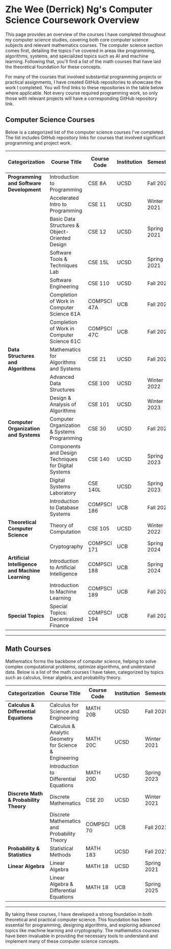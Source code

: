# Zhe Wee (Derrick) Ng's Computer Science Coursework Overview

This page provides an overview of the courses I have completed throughout my computer science studies, covering both core computer science subjects and relevant mathematics courses. The computer science section comes first, detailing the topics I've covered in areas like programming, algorithms, systems, and specialized topics such as AI and machine learning. Following that, you'll find a list of the math courses that have laid the theoretical foundation for these concepts.

For many of the courses that involved substantial programming projects or practical assignments, I have created GitHub repositories to showcase the work I completed. You will find links to these repositories in the table below where applicable. Not every course required programming work, so only those with relevant projects will have a corresponding GitHub repository link.

## Computer Science Courses

Below is a categorized list of the computer science courses I've completed. The list includes GitHub repository links for courses that involved significant programming and project work.

| Categorization                            | Course Title                                                           | Course Code   | Institution | Semester            | GitHub Repository Link |
|-------------------------------------------|------------------------------------------------------------------------|---------------|-------------|---------------------|------------------------|
| **Programming and Software Development**  | Introduction to Programming                                            | CSE 8A        | UCSD        | Fall 2020           |                        |
|                                           | Accelerated Intro to Programming                                       | CSE 11        | UCSD        | Winter 2021         |                        |
|                                           | Basic Data Structures & Object-Oriented Design                         | CSE 12        | UCSD        | Spring 2021         | [GitHub](https://github.com/NGZheWee/CSE12_BasicDataStructures_UCSD) |
|                                           | Software Tools & Techniques Lab                                        | CSE 15L       | UCSD        | Spring 2021         | [GitHub](https://github.com/NGZheWee/CSE15L_SoftwareTools_UCSD) |
|                                           | Software Engineering                                                   | CSE 110       | UCSD        | Fall 2022           | [GitHub](https://github.com/NGZheWee/CSE110_SoftwareEngineering_UCSD) |
|                                           | Completion of Work in Computer Science 61A                             | COMPSCI 47A   | UCB         | Fall 2023           | [GitHub](https://github.com/NGZheWee/CS47A_InterpretationOfComputerPrograms_UCB) |
|                                           | Completion of Work in Computer Science 61C                             | COMPSCI 47C   | UCB         | Fall 2023           | [GitHub](https://github.com/NGZheWee/CS47C_ComputerArchitecture_UCB) |
| **Data Structures and Algorithms**        | Mathematics for Algorithms and Systems                                 | CSE 21        | UCSD        | Fall 2021           |                        |
|                                           | Advanced Data Structures                                               | CSE 100       | UCSD        | Winter 2022         |                        |
|                                           | Design & Analysis of Algorithms                                        | CSE 101       | UCSD        | Winter 2023         |                        |
| **Computer Organization and Systems**     | Computer Organization & Systems Programming                            | CSE 30        | UCSD        | Fall 2021           | [GitHub](https://github.com/NGZheWee/CSE30_ComputerOrganization_UCSD) |
|                                           | Components and Design Techniques for Digital Systems                   | CSE 140       | UCSD        | Spring 2023         |                        |
|                                           | Digital Systems Laboratory                                             | CSE 140L      | UCSD        | Spring 2023         | [GitHub](https://github.com/NGZheWee/CSE140L_DigitalSystemsLab_UCSD) |
|                                           | Introduction to Database Systems                                       | COMPSCI 186   | UCB         | Fall 2023           | [GitHub](https://github.com/NGZheWee/CS186_DatabaseSystems_UCB) |
| **Theoretical Computer Science**          | Theory of Computation                                                  | CSE 105       | UCSD        | Winter 2022         |                        |
|                                           | Cryptography                                                           | COMPSCI 171   | UCB         | Spring 2024         | [GitHub](https://github.com/NGZheWee/CS171_Cryptography_UCB) |
| **Artificial Intelligence and Machine Learning** | Introduction to Artificial Intelligence                              | COMPSCI 188   | UCB         | Spring 2024         | [GitHub](https://github.com/NGZheWee/CS188_ArtificialIntelligence_UCB) |
|                                           | Introduction to Machine Learning                                       | COMPSCI 189   | UCB         | Fall 2024           | [GitHub](https://github.com/NGZheWee/CS189_MachineLearning_UCB/) |
| **Special Topics**                        | Special Topics: Decentralized Finance                                  | COMPSCI 194   | UCB         | Fall 2024           | [GitHub](https://github.com/NGZheWee/CS194_DecentralizedFinance_UCB) |

---

## Math Courses

Mathematics forms the backbone of computer science, helping to solve complex computational problems, optimize algorithms, and understand data. Below is a list of the math courses I have taken, categorized by topics such as calculus, linear algebra, and probability theory.

| Categorization                       | Course Title                                                     | Course Code | Institution | Semester    |
|--------------------------------------|-------------------------------------------------------------------|-------------|-------------|-------------|
| **Calculus & Differential Equations**| Calculus for Science and Engineering                              | MATH 20B    | UCSD        | Fall 2020   |
|                                      | Calculus & Analytic Geometry for Science & Engineering             | MATH 20C    | UCSD        | Winter 2021 |
|                                      | Introduction to Differential Equations                            | MATH 20D    | UCSD        | Spring 2023 |
| **Discrete Math & Probability Theory**| Discrete Mathematics                                              | CSE 20      | UCSD        | Winter 2021 |
|                                      | Discrete Mathematics and Probability Theory                       | COMPSCI 70  | UCB         | Fall 2023   |
| **Probability & Statistics**         | Statistical Methods                                               | MATH 183    | UCSD        | Fall 2021   |
| **Linear Algebra**                   | Linear Algebra                                                    | MATH 18     | UCSD        | Spring 2021 |
|                                      | Linear Algebra & Differential Equations                           | MATH 18     | UCB        | Spring 2025 |

---

By taking these courses, I have developed a strong foundation in both theoretical and practical computer science. This foundation has been essential for programming, designing algorithms, and exploring advanced topics like machine learning and cryptography. The mathematics courses have been invaluable in providing the necessary tools to understand and implement many of these computer science concepts.
